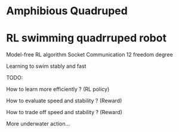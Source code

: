 # Amphibious Quadruped
# RL swimming quadrruped robot

Model-free RL algorithm
Socket Communication
12 freedom degree

Learning to swim stably and fast

TODO:

How to learn more efficiently ? (RL policy)

How to evaluate speed and stability ? (Reward)

How to trade off speed and stability ? (Reward)

More underwater action...